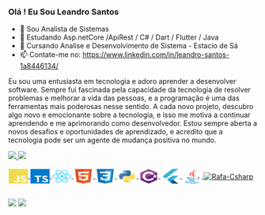 ### Olá ! Eu Sou Leandro Santos



- 🔭 Sou Analista de Sistemas
- 🌱 Estudando Asp.netCore /ApiRest / C# / Dart / Flutter / Java
- 🌱 Cursando Analise e Desenvolvimento de Sistema - Estacio de Sá
- 📫 Contate-me no: https://www.linkedin.com/in/leandro-santos-1a8446134/

Eu sou uma entusiasta em tecnologia e adoro aprender a desenvolver software. Sempre fui fascinada pela capacidade da tecnologia de resolver problemas e melhorar a vida das pessoas, e a programação é uma das ferramentas mais poderosas nesse sentido. A cada novo projeto, descubro algo novo e emocionante sobre a tecnologia, e isso me motiva a continuar aprendendo e me aprimorando como desenvolvedor. Estou sempre aberta a novos desafios e oportunidades de aprendizado, e acredito que a tecnologia pode ser um agente de mudança positiva no mundo.

 <div>
  <a href="https://github.com/leandrosantos2018">
  <img height="180em" src="https://github-readme-stats.vercel.app/api?username=leandrosantos2018&show_icons=true&theme=dark&include_all_commits=true&count_private=true"/>
  <img height="180em" src="https://github-readme-stats.vercel.app/api/top-langs/?username=leandrosantos2018&layout=compact&langs_count=7&theme=dark"/>
</div>
  
  
  
  <div style="display: inline_block"><br>
  <img align="center" alt="Rafa-Js" height="30" width="40" src="https://raw.githubusercontent.com/devicons/devicon/master/icons/javascript/javascript-plain.svg">
  <img align="center" alt="Rafa-Ts" height="30" width="40" src="https://raw.githubusercontent.com/devicons/devicon/master/icons/typescript/typescript-plain.svg">
  <img align="center" alt="Rafa-React" height="30" width="40" src="https://raw.githubusercontent.com/devicons/devicon/master/icons/react/react-original.svg">
  <img align="center" alt="Rafa-HTML" height="30" width="40" src="https://raw.githubusercontent.com/devicons/devicon/master/icons/html5/html5-original.svg">
  <img align="center" alt="Rafa-CSS" height="30" width="40" src="https://raw.githubusercontent.com/devicons/devicon/master/icons/css3/css3-original.svg">
  <img align="center" alt="Rafa-Python" height="30" width="40" src="https://raw.githubusercontent.com/devicons/devicon/master/icons/python/python-original.svg">
  <img align="center" alt="Rafa-Csharp" height="30" width="40" src="https://raw.githubusercontent.com/devicons/devicon/master/icons/csharp/csharp-original.svg">
   <img align="center" alt="Rafa-Csharp" height="30" width="40" src="https://raw.githubusercontent.com/devicons/devicon/master/icons/flutter/flutter-original.svg">
   <img align="center" alt="Rafa-Csharp" height="30" width="40" src="https://raw.githubusercontent.com/devicons/devicon/master/icons/java/java-original.svg">
   <img align="center" alt="Rafa-Csharp" height="30" width="40" src="https://raw.githubusercontent.com/devicons/devicon/master/icons/java/SpringBoot-original.svg">
</div>
 
  ##
  
  <div>

  
  <a href = "mailto:leandrolrs955@gmail.com"><img src="https://img.shields.io/badge/-Gmail-%23333?style=for-the-badge&logo=gmail&logoColor=white" target="_blank"></a>
  <a href="https://www.linkedin.com/in/leandro-santos-1a8446134/" target="_blank"><img src="https://img.shields.io/badge/-LinkedIn-%230077B5?style=for-the-badge&logo=linkedin&logoColor=white" target="_blank"></a>
    
  </div>
